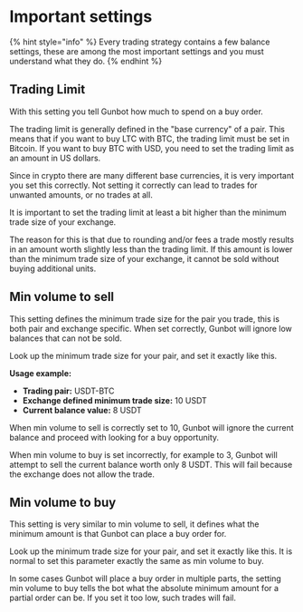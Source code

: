 # Important settings

{% hint style="info" %}
Every trading strategy contains a few balance settings, these are among the most important settings and you must understand what they do. 
{% endhint %}

## Trading Limit

With this setting you tell Gunbot how much to spend on a buy order.

The trading limit is generally defined in the "base currency" of a pair. This means that if you want to buy LTC with BTC, the trading limit must be set in Bitcoin. If you want to buy BTC with USD, you need to set the trading limit as an amount in US dollars.

Since in crypto there are many different base currencies, it is very important you set this correctly. Not setting it correctly can lead to trades for unwanted amounts, or no trades at all.

It is important to set the trading limit at least a bit higher than the minimum trade size of your exchange. 

The reason for this is that due to rounding and/or fees a trade mostly results in an amount worth slightly less than the trading limit. If this amount is lower than the minimum trade size of your exchange, it cannot be sold without buying additional units.



## Min volume to sell

This setting defines the minimum trade size for the pair you trade, this is both pair and exchange specific. When set correctly, Gunbot will ignore low balances that can not be sold.

Look up the minimum trade size for your pair, and set it exactly like this.

**Usage example:** 

* **Trading pair:** USDT-BTC
* **Exchange defined minimum trade size:** 10 USDT
* **Current balance value:** 8 USDT

When min volume to sell is correctly set to 10, Gunbot will ignore the current balance and proceed with looking for a buy opportunity.

When min volume to buy is set incorrectly, for example to 3, Gunbot will attempt to sell the current balance worth only 8 USDT. This will fail because the exchange does not allow the trade.



## Min volume to buy 

This setting is very similar to min volume to sell, it defines what the minimum amount is that Gunbot can place a buy order for. 

Look up the minimum trade size for your pair, and set it exactly like this. It is normal to set this parameter exactly the same as min volume to buy.

In some cases Gunbot will place a buy order in multiple parts, the setting min volume to buy tells the bot what the absolute minimum amount for a partial order can be. If you set it too low, such trades will fail.









